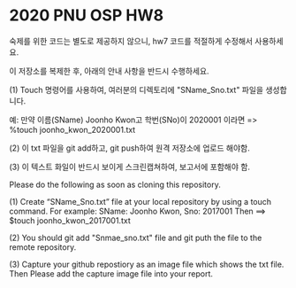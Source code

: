 # 2020 PNU OSP HW8

숙제를 위한 코드는 별도로 제공하지 않으니, hw7 코드를 적절하게 수정해서 사용하세요.

이 저장소를 복제한 후, 아래의 안내 사항을 반드시 수행하세요.

(1) Touch 명령어를 사용하여, 여러분의 디렉토리에 "SName_Sno.txt" 파일을 생성합니다.

예: 만약 이름(SName) Joonho Kwon고 학번(SNo)이 2020001 이라면 => %touch joonho_kwon_2020001.txt

(2) 이 txt 파일을 git add하고, git push하여 원격 저장소에 업로드 해야함.

(3) 이 텍스트 화일이 반드시 보이게 스크린캡쳐하여, 보고서에 포함해야 함.

Please do the following as soon as cloning this repository.

(1) Create “SName_Sno.txt” file at your local repository by using a touch command. For example: SName: Joonho Kwon, Sno: 2017001 Then ==> $touch joonho_kwon_2017001.txt

(2) You should git add "Snmae_sno.txt" file and git puth the file to the remote repository.

(3) Capture your github repostiory as an image file which shows the txt file. Then Please add the capture image file into your report.

